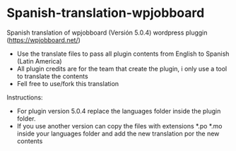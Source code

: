 # Spanish-translation-wpjobboard
Spanish translation of wpjobboard (Versión 5.0.4) wordpress pluggin (https://wpjobboard.net/)

* Use the translate files to pass all plugin contents from English to Spanish (Latin America) 
* All plugin credits are for the team that create the plugin, i only use a tool to translate the contents
* Fell free to use/fork this translation

Instructions:
* For plugin version 5.0.4 replace the languages folder inside the plugin folder.
* If you use another version can copy the files with extensions *.po *.mo inside your languages folder and add the new translation por the new contents
